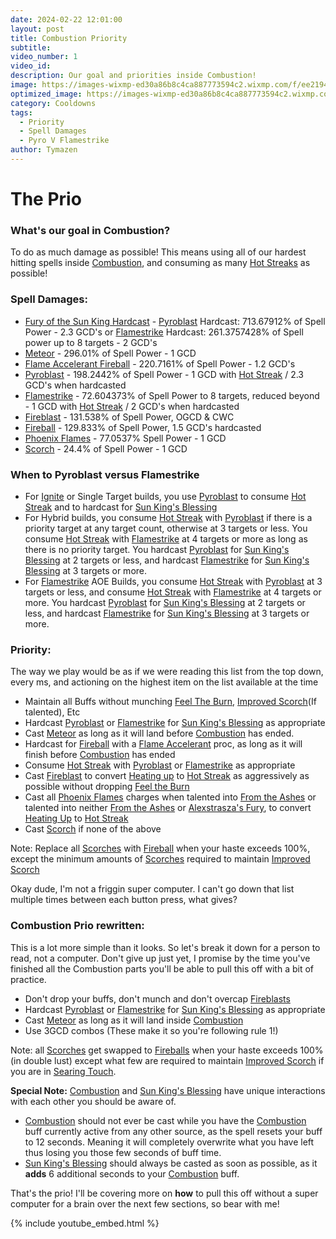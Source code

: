 ```yaml
---
date: 2024-02-22 12:01:00
layout: post
title: Combustion Priority
subtitle:
video_number: 1
video_id:
description: Our goal and priorities inside Combustion!
image: https://images-wixmp-ed30a86b8c4ca887773594c2.wixmp.com/f/ee219434-7993-43a9-98d6-238ee165ae53/dfzgl3b-a0c64e7d-3d59-4a4c-94a8-2898039b5f46.png/v1/fill/w_894,h_894,q_70,strp/diablo_style_fire_mage_by_byanel_dfzgl3b-pre.jpg?token=eyJ0eXAiOiJKV1QiLCJhbGciOiJIUzI1NiJ9.eyJzdWIiOiJ1cm46YXBwOjdlMGQxODg5ODIyNjQzNzNhNWYwZDQxNWVhMGQyNmUwIiwiaXNzIjoidXJuOmFwcDo3ZTBkMTg4OTgyMjY0MzczYTVmMGQ0MTVlYTBkMjZlMCIsIm9iaiI6W1t7ImhlaWdodCI6Ijw9MTAyNCIsInBhdGgiOiJcL2ZcL2VlMjE5NDM0LTc5OTMtNDNhOS05OGQ2LTIzOGVlMTY1YWU1M1wvZGZ6Z2wzYi1hMGM2NGU3ZC0zZDU5LTRhNGMtOTRhOC0yODk4MDM5YjVmNDYucG5nIiwid2lkdGgiOiI8PTEwMjQifV1dLCJhdWQiOlsidXJuOnNlcnZpY2U6aW1hZ2Uub3BlcmF0aW9ucyJdfQ.vbZ4d6CDwyN1_3yz5TQikrZZUIEPeP-AbH7oj1MiHw0
optimized_image: https://images-wixmp-ed30a86b8c4ca887773594c2.wixmp.com/f/ee219434-7993-43a9-98d6-238ee165ae53/dfzgl3b-a0c64e7d-3d59-4a4c-94a8-2898039b5f46.png/v1/fill/w_894,h_894,q_70,strp/diablo_style_fire_mage_by_byanel_dfzgl3b-pre.jpg?token=eyJ0eXAiOiJKV1QiLCJhbGciOiJIUzI1NiJ9.eyJzdWIiOiJ1cm46YXBwOjdlMGQxODg5ODIyNjQzNzNhNWYwZDQxNWVhMGQyNmUwIiwiaXNzIjoidXJuOmFwcDo3ZTBkMTg4OTgyMjY0MzczYTVmMGQ0MTVlYTBkMjZlMCIsIm9iaiI6W1t7ImhlaWdodCI6Ijw9MTAyNCIsInBhdGgiOiJcL2ZcL2VlMjE5NDM0LTc5OTMtNDNhOS05OGQ2LTIzOGVlMTY1YWU1M1wvZGZ6Z2wzYi1hMGM2NGU3ZC0zZDU5LTRhNGMtOTRhOC0yODk4MDM5YjVmNDYucG5nIiwid2lkdGgiOiI8PTEwMjQifV1dLCJhdWQiOlsidXJuOnNlcnZpY2U6aW1hZ2Uub3BlcmF0aW9ucyJdfQ.vbZ4d6CDwyN1_3yz5TQikrZZUIEPeP-AbH7oj1MiHw0
category: Cooldowns
tags:
  - Priority
  - Spell Damages
  - Pyro V Flamestrike
author: Tymazen
---
```


# The Prio

### What's our goal in Combustion?
To do as much damage as possible! This means using all of our hardest hitting spells inside [Combustion](https://www.wowhead.com/spell=190319/combustion), and consuming as many [Hot Streaks](https://www.wowhead.com/spell=48108/hot-streak) as possible!

### Spell Damages:
- [Fury of the Sun King Hardcast](https://www.wowhead.com/spell=383883/fury-of-the-sun-king) - [Pyroblast](https://www.wowhead.com/spell=11366/pyroblast) Hardcast: 713.67912% of Spell Power - 2.3 GCD's or [Flamestrike](https://www.wowhead.com/spell=2120/flamestrike) Hardcast: 261.3757428% of Spell power up to 8 targets - 2 GCD's
- [Meteor](https://www.wowhead.com/spell=153561/meteor) - 296.01% of Spell Power - 1 GCD
- [Flame Accelerant Fireball](https://www.wowhead.com/spell=203275/flame-accelerant) - 220.7161% of Spell Power - 1.2 GCD's
- [Pyroblast](https://www.wowhead.com/spell=11366/pyroblast) - 198.2442% of Spell Power - 1 GCD with [Hot Streak](https://www.wowhead.com/spell=48108/hot-streak) / 2.3 GCD's when hardcasted
- [Flamestrike](https://www.wowhead.com/spell=2120/flamestrike) - 72.604373% of Spell Power to 8 targets, reduced beyond - 1 GCD with [Hot Streak](https://www.wowhead.com/spell=48108/hot-streak) / 2 GCD's when hardcasted
- [Fireblast](https://www.wowhead.com/spell=108853/fire-blast) - 131.538% of Spell Power, OGCD & CWC
- [Fireball](https://www.wowhead.com/spell=133/fireball) - 129.833% of Spell Power, 1.5 GCD's hardcasted
- [Phoenix Flames](https://www.wowhead.com/spell=257541/phoenix-flames) - 77.0537% Spell Power - 1 GCD
- [Scorch](https://www.wowhead.com/spell=2948/scorch) - 24.4% of Spell Power - 1 GCD

### When to Pyroblast versus Flamestrike
- For [Ignite](https://www.wowhead.com/spell=12654/ignite) or Single Target builds, you use [Pyroblast](https://www.wowhead.com/spell=11366/pyroblast) to consume [Hot Streak](https://www.wowhead.com/spell=48108/hot-streak) and to hardcast for [Sun King's Blessing](https://www.wowhead.com/spell=383886/sun-kings-blessing)
- For Hybrid builds, you consume [Hot Streak](https://www.wowhead.com/spell=48108/hot-streak) with [Pyroblast](https://www.wowhead.com/spell=11366/pyroblast) if there is a priority target at any target count, otherwise at 3 targets or less. You consume [Hot Streak](https://www.wowhead.com/spell=48108/hot-streak) with [Flamestrike](https://www.wowhead.com/spell=2120/flamestrike) at 4 targets or more as long as there is no priority target. You hardcast [Pyroblast](https://www.wowhead.com/spell=11366/pyroblast) for [Sun King's Blessing](https://www.wowhead.com/spell=383886/sun-kings-blessing) at 2 targets or less, and hardcast [Flamestrike](https://www.wowhead.com/spell=2120/flamestrike) for [Sun King's Blessing](https://www.wowhead.com/spell=383886/sun-kings-blessing) at 3 targets or more.
- For [Flamestrike](https://www.wowhead.com/spell=2120/flamestrike) AOE Builds, you consume [Hot Streak](https://www.wowhead.com/spell=48108/hot-streak) with [Pyroblast](https://www.wowhead.com/spell=11366/pyroblast) at 3 targets or less, and consume [Hot Streak](https://www.wowhead.com/spell=48108/hot-streak) with [Flamestrike](https://www.wowhead.com/spell=2120/flamestrike) at 4 targets or more. You hardcast [Pyroblast](https://www.wowhead.com/spell=11366/pyroblast) for [Sun King's Blessing](https://www.wowhead.com/spell=383886/sun-kings-blessing) at 2 targets or less, and hardcast [Flamestrike](https://www.wowhead.com/spell=2120/flamestrike) for [Sun King's Blessing](https://www.wowhead.com/spell=383886/sun-kings-blessing) at 3 targets or more.

### Priority:
The way we play would be as if we were reading this list from the top down, every ms, and actioning on the highest item on the list available at the time
- Maintain all Buffs without munching [Feel The Burn](https://www.wowhead.com/spell=383391/feel-the-burn), [Improved Scorch](https://www.wowhead.com/spell=383604/improved-scorch)(If talented), Etc
- Hardcast [Pyroblast](https://www.wowhead.com/spell=11366/pyroblast) or [Flamestrike](https://www.wowhead.com/spell=2120/flamestrike) for [Sun King's Blessing](https://www.wowhead.com/spell=383886/sun-kings-blessing) as appropriate
- Cast [Meteor](https://www.wowhead.com/spell=153561/meteor) as long as it will land before [Combustion](https://www.wowhead.com/spell=190319/combustion) has ended.
- Hardcast for [Fireball](https://www.wowhead.com/spell=133/fireball) with a [Flame Accelerant](https://www.wowhead.com/spell=203275/flame-accelerant) proc, as long as it will finish before [Combustion](https://www.wowhead.com/spell=190319/combustion) has ended
- Consume [Hot Streak](https://www.wowhead.com/spell=48108/hot-streak) with [Pyroblast](https://www.wowhead.com/spell=11366/pyroblast) or [Flamestrike](https://www.wowhead.com/spell=2120/flamestrike) as appropriate
- Cast [Fireblast](https://www.wowhead.com/spell=108853/fire-blast) to convert [Heating up](https://www.wowhead.com/spell=48107/heating-up) to [Hot Streak](https://www.wowhead.com/spell=48108/hot-streak) as aggressively as possible without dropping [Feel the Burn](https://www.wowhead.com/spell=383391/feel-the-burn)
- Cast all [Phoenix Flames](https://www.wowhead.com/spell=257541/phoenix-flames) charges when talented into [From the Ashes](https://www.wowhead.com/spell=342344/from-the-ashes) or talented into neither [From the Ashes](https://www.wowhead.com/spell=342344/from-the-ashes) or [Alexstrasza's Fury](https://www.wowhead.com/spell=235870/alexstraszas-fury), to convert [Heating Up](https://www.wowhead.com/spell=48107/heating-up) to [Hot Streak](https://www.wowhead.com/spell=48108/hot-streak)
- Cast [Scorch](https://www.wowhead.com/spell=2948/scorch) if none of the above

Note: Replace all [Scorches](https://www.wowhead.com/spell=2948/scorch) with [Fireball](https://www.wowhead.com/spell=133/fireball) when your haste exceeds 100%, except the minimum amounts of [Scorches](https://www.wowhead.com/spell=2948/scorch) required to maintain [Improved Scorch](https://www.wowhead.com/spell=383604/improved-scorch)

Okay dude, I'm not a friggin super computer. I can't go down that list multiple times between each button press, what gives?

### Combustion Prio rewritten:
This is a lot more simple than it looks. So let's break it down for a person to read, not a computer. Don't give up just yet, I promise by the time you've finished all the Combustion parts you'll be able to pull this off with a bit of practice.
- Don't drop your buffs, don't munch and don't overcap [Fireblasts](https://www.wowhead.com/spell=108853/fire-blast)
- Hardcast [Pyroblast](https://www.wowhead.com/spell=11366/pyroblast) or [Flamestrike](https://www.wowhead.com/spell=2120/flamestrike) for [Sun King's Blessing](https://www.wowhead.com/spell=383886/sun-kings-blessing) as appropriate
- Cast [Meteor](https://www.wowhead.com/spell=153561/meteor) as long as it will land inside [Combustion](https://www.wowhead.com/spell=190319/combustion)
- Use 3GCD combos (These make it so you're following rule 1!)

Note: all [Scorches](https://www.wowhead.com/spell=2948/scorch) get swapped to [Fireballs](https://www.wowhead.com/spell=133/fireball) when your haste exceeds 100% (in double lust) except what few are required to maintain [Improved Scorch](https://www.wowhead.com/spell=383604/improved-scorch) if you are in [Searing Touch](https://www.wowhead.com/spell=269644/searing-touch).

__Special Note:__ [Combustion](https://www.wowhead.com/spell=190319/combustion) and [Sun King's Blessing](https://www.wowhead.com/spell=383886/sun-kings-blessing) have unique interactions with each other you should be aware of.
  - [Combustion](https://www.wowhead.com/spell=190319/combustion) should not ever be cast while you have the [Combustion](https://www.wowhead.com/spell=190319/combustion) buff currently active from any other source, as the spell resets your buff to 12 seconds. Meaning it will completely overwrite what you have left thus losing you those few seconds of buff time.
  - [Sun King's Blessing](https://www.wowhead.com/spell=383886/sun-kings-blessing) should always be casted as soon as possible, as it __adds__ 6 additional seconds to your [Combustion](https://www.wowhead.com/spell=190319/combustion) buff.

That's the prio! I'll be covering more on **how** to pull this off without a super computer for a brain over the next few sections, so bear with me!

{% include youtube_embed.html %}
